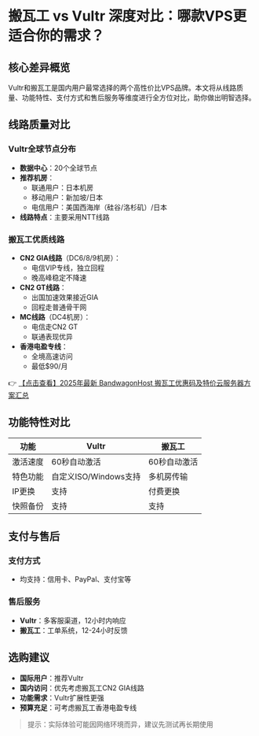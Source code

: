# 搬瓦工 vs Vultr 深度对比：哪款VPS更适合你的需求？

## 核心差异概览
Vultr和搬瓦工是国内用户最常选择的两个高性价比VPS品牌。本文将从线路质量、功能特性、支付方式和售后服务等维度进行全方位对比，助你做出明智选择。

## 线路质量对比
### Vultr全球节点分布
- **数据中心**：20个全球节点
- **推荐机房**：
  - 联通用户：日本机房
  - 移动用户：新加坡/日本
  - 电信用户：美国西海岸（硅谷/洛杉矶）/日本
- **线路特点**：主要采用NTT线路

### 搬瓦工优质线路
- **CN2 GIA线路**（DC6/8/9机房）：
  - 电信VIP专线，独立回程
  - 晚高峰稳定不降速
- **CN2 GT线路**：
  - 出国加速效果接近GIA
  - 回程走普通骨干网
- **MC线路**（DC4机房）：
  - 电信走CN2 GT
  - 联通表现优异
- **香港电盈专线**：
  - 全境高速访问
  - 最低$90/月

👉 [【点击查看】2025年最新 BandwagonHost 搬瓦工优惠码及特价云服务器方案汇总](https://bit.ly/banwagon)

## 功能特性对比
| 功能        | Vultr                          | 搬瓦工                     |
|-------------|-------------------------------|---------------------------|
| 激活速度     | 60秒自动激活                 | 60秒自动激活             |
| 特色功能     | 自定义ISO/Windows支持        | 多机房传输              |
| IP更换      | 支持                          | 付费更换                |
| 快照备份    | 支持                          | 支持                    |

## 支付与售后
### 支付方式
- 均支持：信用卡、PayPal、支付宝等

### 售后服务
- **Vultr**：多客服渠道，12小时内响应
- **搬瓦工**：工单系统，12-24小时反馈

## 选购建议
- **国际用户**：推荐Vultr
- **国内访问**：优先考虑搬瓦工CN2 GIA线路
- **功能需求**：Vultr扩展性更强
- **预算充足**：可考虑搬瓦工香港电盈专线

> 提示：实际体验可能因网络环境而异，建议先测试再长期使用